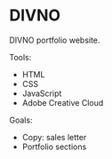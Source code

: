 # DIVNO

DIVNO portfolio website.

Tools: 
- HTML
- CSS
- JavaScript
- Adobe Creative Cloud

Goals:
- Copy: sales letter
- Portfolio sections
